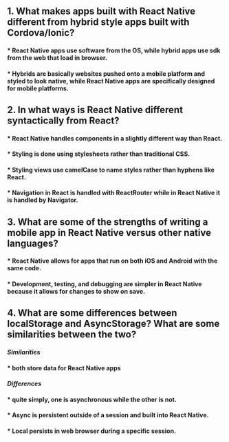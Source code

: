 ## 1. What makes apps built with React Native different from hybrid style apps built with Cordova/Ionic?
#### * React Native apps use software from the OS, while hybrid apps use sdk from the web that load in browser.
#### * Hybrids are basically websites pushed onto a mobile platform and styled to look native, while React Native apps are specifically designed for mobile platforms.
## 2. In what ways is React Native different syntactically from React?
#### * React Native handles components in a slightly different way than React.
#### * Styling is done using stylesheets rather than traditional CSS.
#### * Styling views use camelCase to name styles rather than hyphens like React.
#### * Navigation in React is handled with ReactRouter while in React Native it is handled by Navigator.

## 3. What are some of the strengths of writing a mobile app in React Native versus other native languages?
#### * React Native allows for apps that run on both iOS and Android with the same code.
#### * Development, testing, and debugging are simpler in React Native because it allows for changes to show on save.

## 4. What are some differences between localStorage and AsyncStorage? What are some similarities between the two?

#### *Similarities*
#### * both store data for React Native apps

#### *Differences*
#### * quite simply, one is asynchronous while the other is not.
#### * Async is persistent outside of a session and built into React Native.
#### * Local persists in web browser during a specific session.